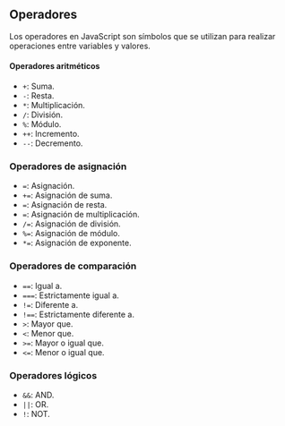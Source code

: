 
## Operadores

Los operadores en JavaScript son símbolos que se utilizan para realizar operaciones entre variables y valores.

#### Operadores aritméticos

- `+`: Suma.
- `-`: Resta.
- `*`: Multiplicación.
- `/`: División.
- `%`: Módulo.
- `++`: Incremento.
- `--`: Decremento.

### Operadores de asignación

- `=`: Asignación.
- `+=`: Asignación de suma.
- `=`: Asignación de resta.
- `=`: Asignación de multiplicación.
- `/=`: Asignación de división.
- `%=`: Asignación de módulo.
- `*=`: Asignación de exponente.

### Operadores de comparación

- `==`: Igual a.
- `===`: Estrictamente igual a.
- `!=`: Diferente a.
- `!==`: Estrictamente diferente a.
- `>`: Mayor que.
- `<`: Menor que.
- `>=`: Mayor o igual que.
- `<=`: Menor o igual que.

### Operadores lógicos

- `&&`: AND.
- `||`: OR.
- `!`: NOT.